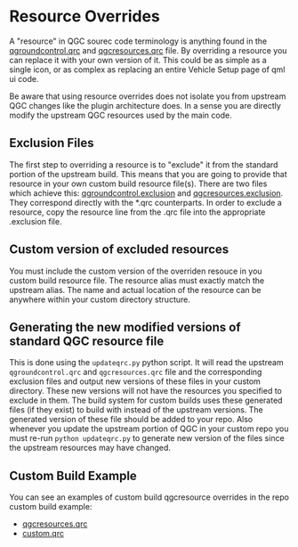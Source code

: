 # Resource Overrides

A "resource" in QGC sourec code terminology is anything found in the [qgroundcontrol.qrc](https://github.com/mavlink/qgroundcontrol/blob/master/qgroundcontrol.qrc) and [qgcresources.qrc](https://github.com/mavlink/qgroundcontrol/blob/master/qgcresources.qrc) file. By overriding a resource you can replace it with your own version of it. This could be as simple as a single icon, or as complex as replacing an entire Vehicle Setup page of qml ui code.

Be aware that using resource overrides does not isolate you from upstream QGC changes like the plugin architecture does. In a sense you are directly modify the upstream QGC resources used by the main code.

## Exclusion Files

The first step to overriding a resource is to "exclude" it from the standard portion of the upstream build. This means that you are going to provide that resource in your own custom build resource file(s). There are two files which achieve this: [qgroundcontrol.exclusion]() and [qgcresources.exclusion](https://github.com/mavlink/qgroundcontrol/blob/master/custom-example/qgcresources.exclusion). They correspond directly with the *.qrc counterparts. In order to exclude a resource, copy the resource line from the .qrc file into the appropriate .exclusion file.

## Custom version of excluded resources

You must include the custom version of the overriden resouce in you custom build resource file. The resource alias must exactly match the upstream alias. The name and actual location of the resource can be anywhere within your custom directory structure.

## Generating the new modified versions of standard QGC resource file

This is done using the ```updateqrc.py``` python script. It will read the upstream ```qgroundcontrol.qrc``` and ```qgcresources.qrc``` file and the corresponding exclusion files and output new versions of these files in your custom directory. These new versions will not have the resources you specified to exclude in them. The build system for custom builds uses these generated files (if they exist) to build with instead of the upstream versions. The generated version of these file should be added to your repo. Also whenever you update the upstream portion of QGC in your custom repo you must re-run ```python updateqrc.py``` to generate new version of the files since the upstream resources may have changed.

## Custom Build Example

You can see an examples of custom build qgcresource overrides in the repo custom build example:

* [qgcresources.qrc](https://github.com/mavlink/qgroundcontrol/blob/master/custom-example/qgcresources.exclusion)
* [custom.qrc](https://github.com/mavlink/qgroundcontrol/blob/master/custom-example/custom.qrc)
